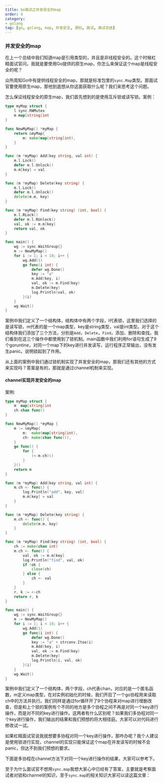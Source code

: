 ```yaml
---
title: Go面试之并发安全的map
order: 4
category:
- golang
tag: [go, golang, map, 并发安全, 源码, 面试, 面试总结]
---
```

### 并发安全的map
在上一个总结中我们知道map是引用类型的，并且是非线程安全的。这个时候杠精面试官问，我就是要使用Go提供的原生map，你怎么来保证这个map是线程安全的呢？

众所周知Go中有提供线程安全的map，那就是标准包里的`sync.Map`类型。那面试官要使用原生map，那他到底想从你这面获取什么呢？我们来思考这个问题。

怎么保证线程安全的原生map，我们首先想到的是使用互斥锁或读写锁。案例：
```go
type myMap struct {
	l sync.RWMutex
	m map[string]int
}

func NewMyMap() *myMap {
	return &myMap{
		m: make(map[string]int),
	}
}

func (m *myMap) Add(key string, val int) {
	m.l.Lock()
	defer m.l.Unlock()
	m.m[key] = val
}

func (m *myMap) Delete(key string) {
	m.l.Lock()
	defer m.l.Unlock()
	delete(m.m, key)
}

func (m *myMap) Find(key string) (int, bool) {
	m.l.RLock()
	defer m.l.RUnlock()
	val, ok := m.m[key]
	return val, ok
}

func main() {
	wg := sync.WaitGroup{}
	m := NewMyMap()
	for i := 1; i < 10; i++ {
		wg.Add(1)
		go func(i int) {
			defer wg.Done()
			key := "a"
			m.Add(key, i)
			val, ok := m.Find(key)
			m.Delete(key)
			log.Println(val, ok)
		}(i)
	}
	wg.Wait()
}
```
案例中我们定义了一个结构体，结构体中有两个字段，l代表锁，这里我们选择的是读写锁，m代表的是一个map类型，key是string类型，val是int类型。对于这个结构体我们添加了三个方法，分别是`Add`，`Delete`，`Find`，添加、删除和查找。我们看到在这三个操作中都使用到了锁机制。main函数中我们利用for语句生成了9个goruntine，对同一个map下的key进行并发读写，运行程序正常输出，没有发生panic。说明锁起到了作用。

从上面的案例中我们通过锁机制实现了并发安全的map，那我们还有其他的方式来实现吗？答案是有的，那就是通过channel机制来实现。

#### channel实现并发安全的map

案例:
```go
type myMap struct {
	m  map[string]int
	ch chan func()
}

func NewMyMap() *myMap {
	m := &myMap{
		m:  make(map[string]int),
		ch: make(chan func()),
	}
	go func() {
		for {
			(<-m.ch)()
		}
	}()
	return m
}

func (m *myMap) Add(key string, val int) {
	m.ch <- func() {
		log.Println("add", key, val)
		m.m[key] = val
	}
}

func (m *myMap) Delete(key string) {
	m.ch <- func() {
		delete(m.m, key)
	}
}

func (m *myMap) Find(key string) (int, bool) {
	ch := make(chan int)
	m.ch <- func() {
		val, ok := m.m[key]
		log.Println("find", val, ok)
		if !ok {
			close(ch)
		} else {
			ch <- val
		}
	}
	r, k := <-ch
	return r, k
}

func main() {
	wg := sync.WaitGroup{}
	m := NewMyMap()
	for i := 1; i < 10; i++ {
		wg.Add(1)
		go func(i int) {
			defer wg.Done()
			key := "a" + strconv.Itoa(i)
			m.Add(key, i)
			val, ok := m.Find(key)
			m.Delete(key)
			log.Println(i, val, ok)
		}(i)
	}
	wg.Wait()
}
```
案例中我们定义了一个结构体，两个字段，ch代表chan，对应的是一个匿名函数，m定义map类型，在对实例初始化的时候，我们开启了一个go协程用来读取ch中的方法并执行。我们同样是通过for循环开了9个协程来对map进行增删改查，但是和上个锁的案例有个不同的地方是多个协程之间不再是对同一个key进行操作，而是对不同的key进行操作。这两者有什么区别呢？如果我们多协程对同一个key进行操作，我们输出的结果和我们预想的将大相径庭。大家可以对代码进行修改试一试。

如果杠精面试官说我就想要多协程对同一个key进行操作，那咋办呢？我个人建议是使用锁进行实现，channel的实现只能保证这个map在并发读写的时候不会panic，但达不到我们预想的要求。

下面是多协程在channel方法下对同一个key进行操作的结果，大家可以参考下。


至于为什么面试官不想用`sync.map`我想大家心中已经有了答案，主要就是考察面试者对锁和channel的知识，至于`sync.map`的相关知识大家可以读这篇文章：














